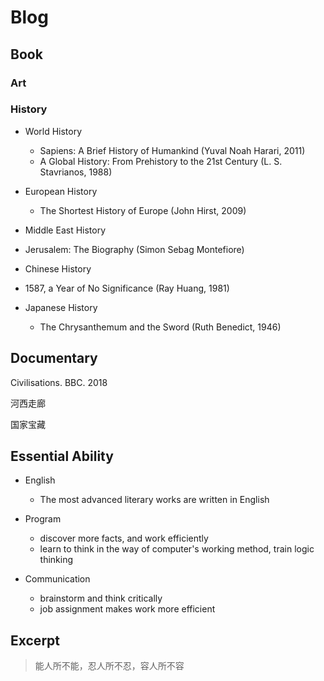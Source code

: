 # Blog

## Book

###  Art

### History

* World History

  * Sapiens: A Brief History of Humankind \(Yuval Noah Harari, 2011\)
  * A Global History: From Prehistory to the 21st Century \(L. S. Stavrianos, 1988\)

* European History

  *  The Shortest History of Europe \(John Hirst, 2009\)

*  Middle East History

  * Jerusalem: The Biography \(Simon Sebag Montefiore\)

*  Chinese History

  * 1587, a Year of No Significance \(Ray Huang, 1981\)

* Japanese History

  * The Chrysanthemum and the Sword \(Ruth Benedict, 1946\)

## Documentary

Civilisations. BBC. 2018

河西走廊

国家宝藏

## Essential Ability

* English

  *  The most advanced literary works are written in English

* Program

  * discover more facts, and work efficiently
  * learn to think in the way of computer's working method, train logic thinking

* Communication
  * brainstorm and think critically
  * job assignment makes work more efficient

## Excerpt

> 能人所不能，忍人所不忍，容人所不容

>

